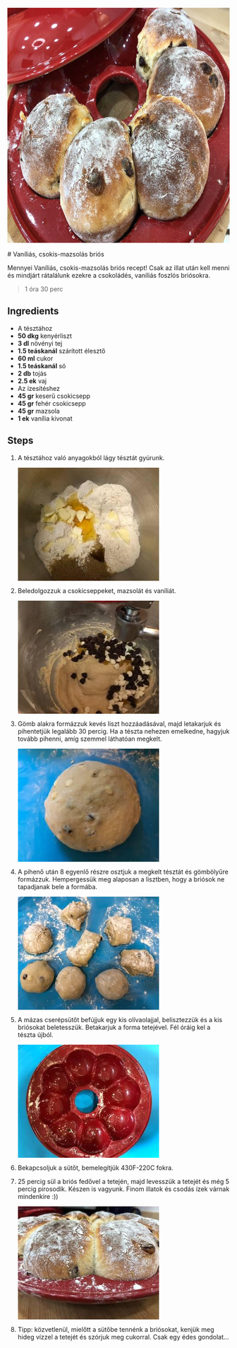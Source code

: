 <p align="center"><a href="https://cookpad.com/hu/receptek/13686698-vanilias-csokis-mazsolas-brios" rel="Recipe source page"><img width="751" height="532" src="./images/full/6bb889afb8435516ed8e98b2329a635118556682.jpg"/></a></p>
# Vaníliás, csokis-mazsolás briós

Mennyei Vaníliás, csokis-mazsolás briós recept! Csak az illat után kell menni és mindjárt rátalálunk ezekre a csokoládés, vaníliás foszlós briósokra.

> 1 óra 30 perc 

## Ingredients
*  A tésztához
* **50 dkg** kenyérliszt
* **3 dl** növényi tej
* **1.5 teáskanál** szárított élesztő
* **60 ml** cukor
* **1.5 teáskanál** só
* **2 db** tojás
* **2.5 ek** vaj
*  Az ízesítéshez
* **45 gr** keserű csokicsepp
* **45 gr** fehér csokicsepp
* **45 gr** mazsola
* **1 ek** vanília kivonat

## Steps

1. A tésztához való anyagokból lágy tésztát gyúrunk.
 
    <p><img width="320" height="256" align="left" src="./images/full/7c0c8c74410795c8405e08e3089b2580ecc39fcc.jpg"/></p><div style="clear: both"/>

2. Beledolgozzuk a csokicseppeket, mazsolát és vaníliát.
 
    <p><img width="320" height="256" align="left" src="./images/full/600acc345411308b0a4507145901e269b1f022e2.jpg"/></p><div style="clear: both"/>

3. Gömb alakra formázzuk kevés liszt hozzáadásával, majd letakarjuk és pihentetjük legalább 30 percig. Ha a tészta nehezen emelkedne, hagyjuk tovább pihenni, amíg szemmel láthatóan megkelt.
 
    <p><img width="320" height="256" align="left" src="./images/full/9b67c41dcf0281a1194b761ca5da462f23a4984a.jpg"/></p><div style="clear: both"/>

4. A pihenő után 8 egyenlő részre osztjuk a megkelt tésztát és gömbölyűre formázzuk. Hempergessük meg alaposan a lisztben, hogy a briósok ne tapadjanak bele a formába.
 
    <p><img width="320" height="256" align="left" src="./images/full/d5a7d86fcd1f72a7e1f41581821d88ce4a8882ea.jpg"/></p><div style="clear: both"/>

5. A mázas cserépsütőt befújjuk egy kis olívaolajjal, belisztezzük és a kis briósokat beletesszük. Betakarjuk a forma tetejével. Fél óráig kel a tészta újból.
 
    <p><img width="320" height="256" align="left" src="./images/full/54b033c5f87546b2cf67141fb6a717a406ff0f9d.jpg"/></p><div style="clear: both"/>

6. Bekapcsoljuk a sütőt, bemelegítjük 430F-220C fokra.
 
    <div style="clear: both"/>

7. 25 percig sül a briós fedővel a tetején, majd levesszük a tetejét és még 5 percig pirosodik. Készen is vagyunk. Finom illatok és csodás ízek várnak mindenkire :))
 
    <p><img width="320" height="256" align="left" src="./images/full/756da1a1891609c6e4031030df58e0eeb229ef6e.jpg"/></p><div style="clear: both"/>

8. Tipp: közvetlenül, mielőtt a sütőbe tennénk a briósokat, kenjük meg hideg vízzel a tetejét és szórjuk meg cukorral. Csak egy édes gondolat...
 
    <div style="clear: both"/>


